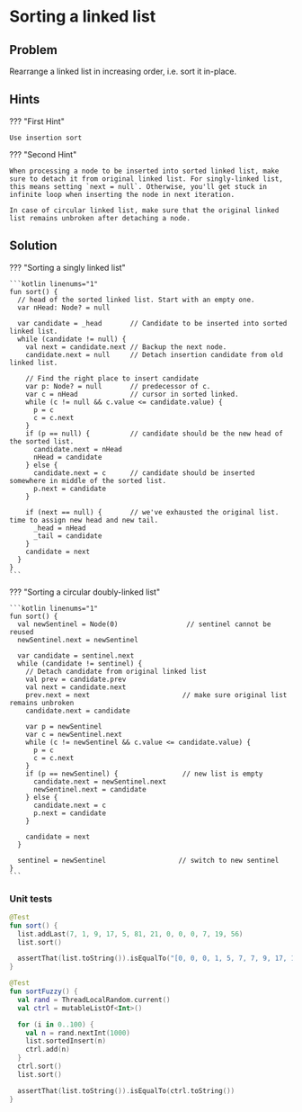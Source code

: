 # Sorting a linked list

<style>
.md-logo img {
  content: url('/data-structures/linked-list/polyline-light.svg');
}

:root [data-md-color-scheme=slate] .md-logo img  {
  content: url('/data-structures/linked-list/polyline-night.svg');
}
</style>

## Problem

Rearrange a linked list in increasing order, i.e. sort it in-place.

## Hints

??? "First Hint"

    Use insertion sort

??? "Second Hint"

    When processing a node to be inserted into sorted linked list, make sure to detach it from original linked list. For singly-linked list, this means setting `next = null`. Otherwise, you'll get stuck in infinite loop when inserting the node in next iteration.

    In case of circular linked list, make sure that the original linked list remains unbroken after detaching a node.

## Solution

??? "Sorting a singly linked list"

    ```kotlin linenums="1"
    fun sort() {
      // head of the sorted linked list. Start with an empty one.
      var nHead: Node? = null

      var candidate = _head       // Candidate to be inserted into sorted linked list.
      while (candidate != null) {
        val next = candidate.next // Backup the next node.
        candidate.next = null     // Detach insertion candidate from old linked list.

        // Find the right place to insert candidate
        var p: Node? = null       // predecessor of c.
        var c = nHead             // cursor in sorted linked.
        while (c != null && c.value <= candidate.value) {
          p = c
          c = c.next
        }
        if (p == null) {          // candidate should be the new head of the sorted list.
          candidate.next = nHead
          nHead = candidate
        } else {
          candidate.next = c      // candidate should be inserted somewhere in middle of the sorted list.
          p.next = candidate
        }

        if (next == null) {       // we've exhausted the original list. time to assign new head and new tail.
          _head = nHead
          _tail = candidate
        }
        candidate = next
      }
    }
    ```

??? "Sorting a circular doubly-linked list"

    ```kotlin linenums="1"
    fun sort() {
      val newSentinel = Node(0)                 // sentinel cannot be reused
      newSentinel.next = newSentinel

      var candidate = sentinel.next
      while (candidate != sentinel) {
        // Detach candidate from original linked list
        val prev = candidate.prev
        val next = candidate.next
        prev.next = next                       // make sure original list remains unbroken
        candidate.next = candidate

        var p = newSentinel
        var c = newSentinel.next
        while (c != newSentinel && c.value <= candidate.value) {
          p = c
          c = c.next
        }
        if (p == newSentinel) {                // new list is empty
          candidate.next = newSentinel.next
          newSentinel.next = candidate
        } else {
          candidate.next = c
          p.next = candidate
        }

        candidate = next
      }

      sentinel = newSentinel                  // switch to new sentinel
    }
    ```

### Unit tests

```kotlin linenums="1"
@Test
fun sort() {
  list.addLast(7, 1, 9, 17, 5, 81, 21, 0, 0, 0, 7, 19, 56)
  list.sort()

  assertThat(list.toString()).isEqualTo("[0, 0, 0, 1, 5, 7, 7, 9, 17, 19, 21, 56, 81]")
}

@Test
fun sortFuzzy() {
  val rand = ThreadLocalRandom.current()
  val ctrl = mutableListOf<Int>()

  for (i in 0..100) {
    val n = rand.nextInt(1000)
    list.sortedInsert(n)
    ctrl.add(n)
  }
  ctrl.sort()
  list.sort()

  assertThat(list.toString()).isEqualTo(ctrl.toString())
}
```
